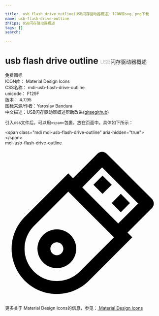 ```yaml
---

title:  usb flash drive outline(USB闪存驱动器概述) ICON转svg、png下载
name: usb-flash-drive-outline
zhTips: USB闪存驱动器概述
tags: []
search: 

---
```


# usb flash drive outline  <small style="font-size: 60%;font-weight: 100">USB闪存驱动器概述</small>


<div class="detail-page">
<p>
<span><span class="badge-success badge">免费图标</span> </span>
<br/>
<span>
ICON库：
<span class="badge-secondary badge">Material Design Icons</span> 
</span>
<br/>
<span>
CSS名称：
<span class="badge-secondary badge">mdi-usb-flash-drive-outline</span> 
</span>
<br/>
<span>
unicode：
<span class="badge-secondary badge">F129F</span> 
<copy-btn content='F129F' btn-title=""></copy-btn>
<copy-btn :content='String.fromCodePoint(parseInt("F129F", 16))' btn-title="复制U"></copy-btn>
</span>
<br/>
<span>
版本：
<span class="badge-secondary badge">4.7.95</span> 
</span>
<br/>
<span>图标来源/作者：<span class="badge-light badge">Yaroslav Bandura</span></span> 
<br/>
<span class="zh-detail">中文描述：<span class="badge-primary badge">USB闪存驱动器概述</span><span class="help-link"><span>帮助改进</span>(<a href="https://gitee.com/liuwave/icon-helper/edit/master/json/material/usb-flash-drive-outline.json" target="_blank" rel="noopener noreferrer">gitee</a><a href="https://github.com/liuwave/icon-helper/edit/master/json/material/usb-flash-drive-outline.json" target="_blank" rel="noopener noreferrer">github</a></span>)</span><br/>
</p>
</div>
<div class="alert alert-dark">
  <i class="mdi mdi-usb-flash-drive-outline mdi-48px"></i>
  <i class="mdi mdi-usb-flash-drive-outline mdi-36px"></i>
  <i class="mdi mdi-usb-flash-drive-outline mdi-24px"></i>
  <i class="mdi mdi-usb-flash-drive-outline mdi-18px"></i>
</div>
<div>
  <p>引入css文件后，可以用<code>&lt;span&gt;</code>包裹，放在页面中。具体如下所示：    
  </p>
  <div class="alert alert-primary" style="font-size: 14px">
    &lt;span class="mdi mdi-usb-flash-drive-outline" aria-hidden="true"&gt;&lt;/span&gt;
    <copy-btn content='<span class="mdi mdi-usb-flash-drive-outline" aria-hidden="true"></span>'></copy-btn>
  </div>
  <div class="alert alert-secondary">
    <i class="mdi mdi-usb-flash-drive-outline"
    style="font-size: 24px"
    aria-hidden="true"></i> mdi-usb-flash-drive-outline
    <copy-btn content="mdi-usb-flash-drive-outline" btn-title="复制图标名称"></copy-btn>
  </div>
</div>
<div id="svg" class="svg-wrap">
<svg xmlns="http://www.w3.org/2000/svg" viewBox="0 0 24 24"><path d="M8 13C9.66 13 11 14.34 11 16C11 17.66 9.66 19 8 19C6.34 19 5 17.66 5 16C5 14.34 6.34 13 8 13M8 15C7.45 15 7 15.45 7 16C7 16.55 7.45 17 8 17C8.55 17 9 16.55 9 16C9 15.45 8.55 15 8 15M9.77 4.33L10.5 5.08L14.29 1.29C14.47 1.11 14.72 1 15 1C15.28 1 15.53 1.11 15.71 1.29L22.78 8.36L22.78 8.37C22.92 8.54 23 8.76 23 9C23 9.3 22.87 9.57 22.66 9.76L22.66 9.76L18.93 13.5L19.67 14.23L12.95 20.95C11.68 22.22 9.93 23 8 23C4.13 23 1 19.87 1 16C1 14.07 1.78 12.32 3.05 11.05L9.77 4.33M11.54 19.54L16.84 14.23L9.77 7.16L4.46 12.46C3.56 13.37 3 14.62 3 16C3 18.76 5.24 21 8 21C9.38 21 10.63 20.44 11.54 19.54M15.07 4.69L16.5 6.1L15.07 7.5L13.66 6.1L15.07 4.69M17.9 7.5L19.31 8.93L17.9 10.34L16.5 8.93L17.9 7.5M20.59 9L15 3.41L11.93 6.5L17.5 12.08L20.59 9Z" /></svg>
</div>
<detail full-name='mdi-usb-flash-drive-outline'></detail>
    
<div><p>更多关于 Material Design Icons的信息，参见：<a target="_blank" href="https://iconhelper.cn/material.html"> Material Design Icons</a>
</p></div>
